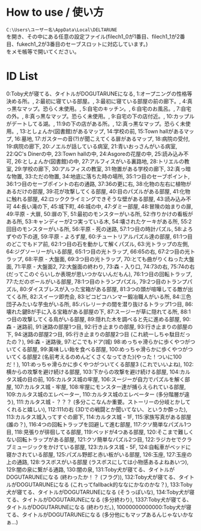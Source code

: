 # How to use / 使い方
`C:\Users\ユーザー名\AppData\Local\DELTARUNE`  
を開き、その中にある任意の設定ファイル(filech1_0が1番目、filech1_1が2番目、fukech1_2が3番目のセーブスロットに対応しています。)  
をメモ帳等で開いてください。
# ID List
0:Toby犬が寝てる、タイトルがDOGUTARUNEになる,
1:オープニングの性格等決める所。,
2:最初に寝ている部屋。,
3:最初に寝ている部屋の前の廊下。,
4:真っ黒なマップ。恐らく未使用。,
5:自宅のキッチン。,
6:自宅のお風呂。,
7:自宅の外。,
8:真っ黒なマップ。恐らく未使用。,
9:自宅の下の店付近。,
10:カップルがデートしてる湖。,
11:9の下の店がある所。,
12:真っ黒なマップ。恐らく未使用。,
13:としょんか(図書館)があるマップ,
14:学校の前,
15:Town hallがあるマップ,
16:墓地,
17:ガスターの音(?)が聞こえてくる扉があるマップ,
18:病院の受付,
19:病院の廊下,
20:ノエルが話している病室,
21:青いおっさんがいる病室,
22:QC's Dinerの中,
23:Town hallの中,
24:Asgoreの花屋の中,
25:読み込み不可,
26:としょんか(図書館)の中,
27:アルフィスがいる裏路地,
28:トリエルの教室,
29:学校の廊下,
30:アルフィスの教室,
31:物置がある学校の廊下,
32:真っ暗な物置,
33:ただの物置,
34:地底に落ちた時の場所,
35:1つ目のセーブポイント,
36:1つ目のセーブポイントの右の通路,
37:36の更に右,
38:化物の左右に植物があるだけの部屋,
39:花が攻撃してくる部屋,
40:目のパズルがある部屋,
41:化物に触れる部屋,
42:ロッククライミングできそうな壁がある部屋,
43:読み込み不可
44:長い滝の下,
45:城下町,
46:城の中,
47:ダミー部屋,
48:冒険の始まりの扉,
49:平原 - 大扉,
50:扉の下,
51:最初のモンスターがいる所,
52:作りかけの看板がある所,
53:キャンディーが2つ実っている木,
54:壊されたケーキがある所,
55:2回目のモンスターがいる所,
56:平原 - 死の迷路,
57:1つ目の時計パズル,
58:よろずやの下の道,
59:平原 - よろず屋,
60:チュートリアルパズル達の部屋,
61:1つ目のどこでもドア前,
62:1つ目の石を動かして解くパズル,
63:光トラップの左側,
64:ジグソーリーがいる部屋,
65:1つ目の光トラップ,
66:65の右,
67:2つ目の光トラップ,
68:平原 - 大盤面,
69:3つ目の光トラップ,
70:とても曲がりくねった大盤面,
71:平原 - 大盤面2,
72:大盤面の終わり,
73:森 - 入り口,
74:73の右,
75:74の右(だってこのぐらいしか表現が思いつかないんだもん),
76:1つ目の回転トラップ,
77:ただのボールがいる部屋,
78:1つ目のトランプパズル,
79:2つ目のトランプパズル,
80:ダイスブレスが入った宝箱がある部屋,
81:3つの頭が喧嘩してる敵が出てくる所,
82:スイーツ即売会,
83:ピコピコハンマー鍛冶職人がいる所,
84:三色団子みたいな芋虫がいる所,
85:バレリーナの間を潜り抜けるトラップ1つ目,
86:壊れた鍵Bが手に入る宝箱がある部屋の下,
87:スージーが草に隠れてる所,
88:1つ目の攻撃してくる鳥がいる部屋,
89:隠れた木を調べると先に進める部屋,
90:森 - 迷路前,
91:迷路の部屋1つ目,
92:行き止まりの部屋,
93:行き止まりの部屋の下,
94:迷路の部屋2つ目,
95:行き止まりの部屋2つ目 (これ統一しちゃ駄目だったの？),
96:森 - 迷路後,
97:どこでもドア(城)
98:めっちゃ滑らかに歩くやつがついてくる部屋,
99:美味しい飴を食べる部屋,
100:めっちゃ滑らかに歩くやつがついてくる部屋2 (名前考えるのめんどくさくなってきた)(やった！ついに100だ！),
101:めっちゃ滑らかに歩くやつがついてくる部屋3 (これでいいよね),
102:横からの攻撃を避け続ける部屋,
103:下からの攻撃を避け続ける部屋,
104:カルタス城の目の前,
105:カルタス城の牢屋,
106:スージーが自力でパズルを解く部屋,
107:カルタス城 - 牢屋,
108:牢屋にモンスター達が捕らえられている部屋,
109:カルタス城のエレベーター,
110:カルタス城のエレベーター (多分階層が違う),
111:カルタス城 - ？？？ (多分ここなんか重要。ストーリーの分岐とかしてくれると嬉しい),
112:111の右 (3Dでの戦闘とか聞いてない、というか酔った),
113:カルタス城入ってすぐの廊下,
114:カルタス城 - 1F,
115:家族写真がある部屋 (誰の？),
116:4つの回転トラップを回避して進む部屋,
117:クソ簡単なパズル1つ目,
118:見張りが徘徊してる部屋,
119:ベッドが4つある部屋,
120:そこまで難しくない回転トラップがある部屋,
121:クソ簡単なパズル2つ目,
122:ラジカセでクラブミュージックをかけている部屋,
123:カルタス城 - 5F,
124:自転車がベッドに寝かされている部屋,
125:パズル野郎と赤い板がいる部屋,
126:玉座,
127:玉座の上の通路,
128:ラスボスがいる部屋 (ラスボスにしては小物感あるよねあいつ),
129:闇の泉に繋がる通路,
130:闇の泉,
131:Toby犬が寝てる、タイトルがDOGUTARUNEになる (終わったか！？ (フラグ)),
132:Toby犬が寝てる、タイトルがDOGUTARUNEになる (これってfallback的ななにかなのかな？),
133:Toby犬が寝てる、タイトルがDOGUTARUNEになる (そうっぽいな),
134:Toby犬が寝てる、タイトルがDOGUTARUNEになる (多分終わり),
1337:Toby犬が寝てる、タイトルがDOGUTARUNEになる (終わりだ。),
10000000000000:Toby犬が寝てる、タイトルがDOGUTARUNEになる (多分他にもマップあるんじゃないかなぁ...)
